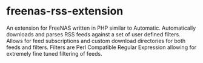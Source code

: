 # freenas-rss-extension
An extension for FreeNAS written in PHP similar to Automatic. Automatically downloads and parses RSS feeds against a set of user defined filters. Allows for feed subscriptions and custom download directories for both feeds and filters.  Filters are Perl Compatible Regular Expression allowing for extremely fine tuned filtering of feeds.
